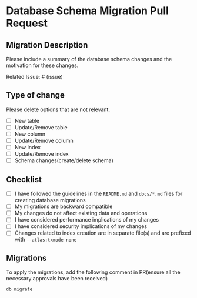 # Database Schema Migration Pull Request

## Migration Description

Please include a summary of the database schema changes and the motivation for these changes.

Related Issue: # (issue)

## Type of change

Please delete options that are not relevant.

- [ ] New table
- [ ] Update/Remove table
- [ ] New column
- [ ] Update/Remove column
- [ ] New Index
- [ ] Update/Remove index
- [ ] Schema changes(create/delete schema)

## Checklist

- [ ] I have followed the guidelines in the `README.md` and `docs/*.md` files for creating database migrations
- [ ] My migrations are backward compatible
- [ ] My changes do not affect existing data and operations
- [ ] I have considered performance implications of my changes
- [ ] I have considered security implications of my changes
- [ ] Changes related to index creation are in separate file(s) and are prefixed with `--atlas:txmode none`

## Migrations

To apply the migrations, add the following comment in PR(ensure all the necessary approvals have been received)

```txt
db migrate
```
